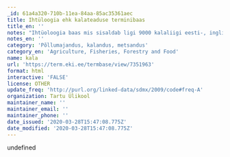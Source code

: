 ```yaml
---
_id: 61a4a320-710b-11ea-84aa-85ac35361aec
title: Ihtüloogia ehk kalateaduse terminibaas
title_en: ''
notes: "Ihtüoloogia baas mis sisaldab ligi 9000 kalaliigi eesti-, inglise- ja ladinakeelseid nimesid.\r\nKokku: 34776 terminit\r\nKeeled: eesti, inglise, ladina."
notes_en: ''
category: 'Põllumajandus, kalandus, metsandus'
category_en: 'Agriculture, Fisheries, Forestry and Food'
name: kala
url: 'https://term.eki.ee/termbase/view/7351963'
format: html
interactive: 'FALSE'
license: OTHER
update_freq: 'http://purl.org/linked-data/sdmx/2009/code#freq-A'
organization: Tartu Ülikool
maintainer_name: ''
maintainer_email: ''
maintainer_phone: ''
date_issued: '2020-03-28T15:47:08.775Z'
date_modified: '2020-03-28T15:47:08.775Z'
---
```

undefined
